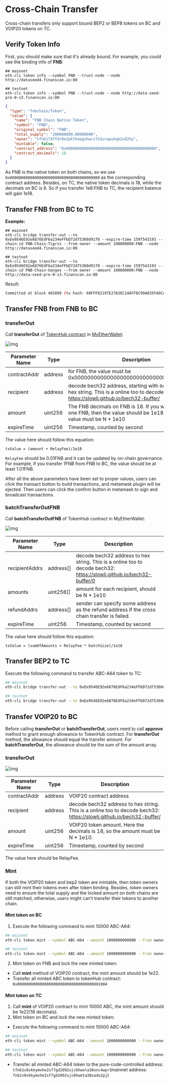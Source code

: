 # Cross-Chain Transfer

Cross-chain transfers only support bound BEP2 or BEP8 tokens on BC and VOIP20 tokens on TC.

## Verify Token Info

First, you should make sure that it's already bound. For example, you could see the binding info of **FNB**:


```shell
## mainnet
eth-cli token info --symbol FNB --trust-node --node http://dataseed4.finanscan.io:80

## testnet
eth-cli token info --symbol FNB --trust-node --node http://data-seed-pre-0-s3.finanscan.io:80 
```

```json
{
  "type": "fnbchain/Token",
  "value": {
    "name": "FNB Chain Native Token",
    "symbol": "FNB",
    "original_symbol": "FNB",
    "total_supply": "200000000.00000000",
    "owner": "tfnb1l9ffdr8e2pk7h4agvhwcslh2urwpuhqm2u82hy",
    "mintable": false,
    "contract_address": "0x0000000000000000000000000000000000000000",
    "contract_decimals": 18
  }
}
```

As FNB is the native token on both chains, so we use `0x0000000000000000000000000000000000000000` as the corresponding contract address. Besides, on TC, the native token decimals is 18, while the decimals on BC is 8. So if you transfer 1e8:FNB to TC, the recipient balance will gain 1e18.


## Transfer FNB from BC to TC

**Example:**

```shell
## mainnet
eth-cli bridge transfer-out --to 0xEe9546E92e6876EdF6a234eFFbD72d75360d91f0 --expire-time 1597543193 --chain-id FNB-Chain-Tigris --from owner --amount 100000000:FNB --node http://dataseed4.finanscan.io:80

## testnet
eth-cli bridge transfer-out --to 0xEe9546E92e6876EdF6a234eFFbD72d75360d91f0 --expire-time 1597543193 --chain-id FNB-Chain-Ganges --from owner --amount 100000000:FNB --node http://data-seed-pre-0-s3.finanscan.io:80
```

Result:

```bash
Committed at block 465899 (tx hash: 68FFF82197E27A3EC14AFF8C99A035FA9CA7120312AA55E98D11DFC0F8D9F3B9, response: {Code:0 Data:[] Log:Msg 0:  Info: GasWanted:0 GasUsed:0 Events:[{Type: Attributes:[{Key:[84 114 97 110 115 102 101 114 79 117 116 83 101 113 117 101 110 99 101] Value:[49 49] XXX_NoUnkeyedLiteral:{} XXX_unrecognized:[] XXX_sizecache:0} {Key:[69 120 112 105 114 101 84 105 109 101] Value:[49 53 57 55 53 52 51 49 57 51] XXX_NoUnkeyedLiteral:{} XXX_unrecognized:[] XXX_sizecache:0} {Key:[97 99 116 105 111 110] Value:[99 114 111 115 115 84 114 97 110 115 102 101 114 79 117 116] XXX_NoUnkeyedLiteral:{} XXX_unrecognized:[] XXX_sizecache:0}] XXX_NoUnkeyedLiteral:{} XXX_unrecognized:[] XXX_sizecache:0}] Codespace: XXX_NoUnkeyedLiteral:{} XXX_unrecognized:[] XXX_sizecache:0})
```

## Transfer FNB from FNB to BC

### transferOut

Call **transferOut** of [TokenHub contract](https://raw.githubusercontent.com/shree-chain/nc-genesis-contract/master/abi/tokenhub.abi) in [MyEtherWallet](https://www.myetherwallet.com/):

![img](https://lh3.googleusercontent.com/q8-nnt12h8gvYyMe6iwLalwzY-1jHfQ11BsSyIz3qkQPCjp_-D-dIzPxZ-HuMJngCxTs7pt65-zSUIYImpsoO8bJ_QC_pyfPMu_2O7Lh65uDvVXrkhKqOakI070vKuEK3UNnlk8m)



| Parameter Name | Type    | Description                                                  |
| -------------- | ------- | ------------------------------------------------------------ |
| contractAddr   | address | for FNB, the value must be 0x0000000000000000000000000000000000000000 |
| recipient      | address | decode bech32 address, starting with `0x` . To transfer to hex string. This is a online too to decode bech32: https://slowli.github.io/bech32-buffer/ |
| amount         | uint256 | The FNB decimals on  FNB is 18. If you want to transfer one FNB, then the value should be 1e18. Besides, the value must be N * 1e10 |
| expireTime     | uint256 | Timestamp, counted by  second                                |

The value here should follow this equation:

```
txValue = (amount + RelayFee)/1e18
```

`RelayFee` should be 0.01FNB and it can be updated by on-chain governance. For example, if you transfer 1FNB from FNB to BC, the value should be at least 1.01FNB.

After all the above parameters have been set to proper values, users can click the transact button to build transactions, and metamask plugin will be ejected. Then users can click the confirm button in metamask to sign and broadcast transactions.


### batchTransferOutFNB

Call **batchTransferOutFNB** of TokenHub contract in MyEtherWallet:

![img](../../assets/batchTransferOutFNB.png)

| Parameter Name | Type      | Description                                                  |
| -------------- | --------- | ------------------------------------------------------------ |
| recipientAddrs | address[] | decode bech32 address  to hex string. This is a online too to decode bech32: https://slowli.github.io/bech32-buffer/0 |
| amounts        | uint256[] | amount for each  recipient, should be N * 1e10               |
| refundAddrs    | address[] | sender can specify  some address as the refund address if the cross chain transfer is failed. |
| expireTime     | uint256   | Timestamp, counted by  second                                |


The value here should follow this equation:

```
txValue = (sumOfAmounts + RelayFee * batchSize)/1e18
```

## Transfer BEP2 to TC
Execute the following command to transfer ABC-A64 token to TC:
```bash
## mainnet
eth-cli bridge transfer-out --to 0xEe9546E92e6876EdF6a234eFFbD72d75360d91f0 --expire-time 1597543193 --chain-id FNB-Chain-Tigris --from owner --amount 10000000000:ABC-A64 --node http://dataseed4.finanscan.io:80

## testnet
eth-cli bridge transfer-out --to 0xEe9546E92e6876EdF6a234eFFbD72d75360d91f0 --expire-time 1597543193 --chain-id FNB-Chain-Ganges --from owner --amount 10000000000:ABC-A64 --node http://data-seed-pre-0-s3.finanscan.io:80
```
## Transfer VOIP20 to BC
Before calling **transferOut** or **batchTransferOut**, users need to call **approve** method to grant enough allowance to TokenHub contract. For **transferOut** method, the allowance should equal the transfer amount. For **batchTransferOut**, the allowance should be the sum of the amount array.

### transferOut

![img](https://lh3.googleusercontent.com/q8-nnt12h8gvYyMe6iwLalwzY-1jHfQ11BsSyIz3qkQPCjp_-D-dIzPxZ-HuMJngCxTs7pt65-zSUIYImpsoO8bJ_QC_pyfPMu_2O7Lh65uDvVXrkhKqOakI070vKuEK3UNnlk8m)

| Parameter Name | Type    | Description                                                  |
| ------------   | ------- | ------------------------------------------------------------ |
| contractAddr   | address | VOIP20 contract address                                       |
| recipient      | address | decode bech32 address  to hex string. This is a online too to decode bech32: https://slowli.github.io/bech32-buffer/ |
| amount         | uint256 | VOIP20 token amount.  Here the decimals is 18, so the amount must be N * 1e10. |
| expireTime     | uint256 | Timestamp, counted by  second                                |

The value here should be RelayFee.

### Mint

If both the VOIP20 token and bep2 token are mintable, then token owners can still mint their tokens even after token binding. Besides, token owners need to ensure the total supply and the locked amount on both chains are still matched, otherwise, users might can’t transfer their tokens to another chain.

#### Mint token on BC

1. Execute the following command to mint 10000 ABC-A64:
```bash
## mainnet
eth-cli token mint --symbol ABC-A64 --amount 1000000000000 --from owner --chain-id FNB-Chain-Tigris --node http://dataseed4.finanscan.io:80

## testnet
eth-cli token mint --symbol ABC-A64 --amount 1000000000000 --from owner --chain-id FNB-Chain-Ganges --node http://data-seed-pre-0-s3.finanscan.io:80
```

2. Mint token on FNB and lock the new minted token:
* Call **mint** method of VOIP20 contract, the mint amount should be 1e22.
* Transfer all minted ABC token to tokenHub contract: `0x0000000000000000000000000000000000001004`

#### Mint token on TC

1. Call **mint** of VOIP20 contract to mint 10000 ABC, the mint amount should be 1e22(18 decimals).
2. Mint token on BC and lock the new minted token:

* Execute the following command to mint 10000 ABC-A64:
```bash
## mainnet
eth-cli token mint --symbol ABC-A64 --amount 1000000000000 --from owner --chain-id FNB-Chain-Tigris --node http://dataseed4.finanscan.io:80

## testnet
eth-cli token mint --symbol ABC-A64 --amount 1000000000000 --from owner --chain-id FNB-Chain-Ganges --node http://data-seed-pre-0-s3.finanscan.io:80
```
* Transfer all minted ABC-A64 token to the pure-code-controlled address: `tfnb1v8vkkymvhe2sf7gd2092ujc6hweta38xnc4wpr`(mainnet address: `fnb1v8vkkymvhe2sf7gd2092ujc6hweta38xadu2pj`)